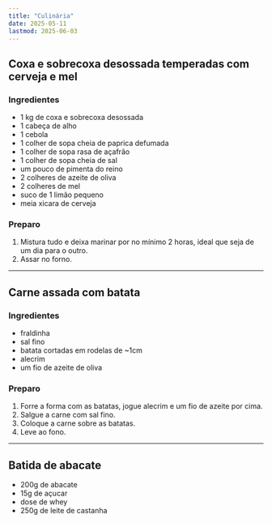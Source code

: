 ```yaml
---
title: "Culinária"
date: 2025-05-11
lastmod: 2025-06-03
---
```


## Coxa e sobrecoxa desossada temperadas com cerveja e mel
### Ingredientes
- 1 kg de coxa e sobrecoxa desossada
- 1 cabeça de alho
- 1 cebola
- 1 colher de sopa cheia de paprica defumada
- 1 colher de sopa rasa de açafrão
- 1 colher de sopa cheia de sal
- um pouco de pimenta do reino
- 2 colheres de azeite de oliva
- 2 colheres de mel
- suco de 1 limão pequeno
- meia xicara de cerveja

### Preparo
1. Mistura tudo e deixa marinar por no mínimo 2 horas, ideal que seja de um dia
   para o outro.
2. Assar no forno.

---

## Carne assada com batata
### Ingredientes
- fraldinha
- sal fino
- batata cortadas em rodelas de ~1cm
- alecrim
- um fio de azeite de oliva

### Preparo
1. Forre a forma com as batatas, jogue alecrim e um fio de azeite por cima.
2. Salgue a carne com sal fino.
3. Coloque a carne sobre as batatas.
4. Leve ao fono.

---

## Batida de abacate
- 200g de abacate
- 15g de açucar
- dose de whey
- 250g de leite de castanha
